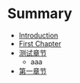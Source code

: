 # Summary

* [Introduction](README.md)
* [First Chapter](chapter1.md)
* [测试章节](aaa.md)
  * aaa
* [第一章节](bbbb.md)

